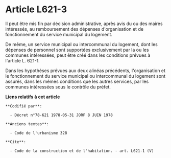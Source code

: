 # Article L621-3

Il peut être mis fin par décision administrative, après avis du ou des maires intéressés, au remboursement des dépenses
d'organisation et de fonctionnement du service municipal du logement.

De même, un service municipal ou intercommunal du logement, dont les dépenses de personnel sont supportées exclusivement par
la ou les communes intéressées, peut être créé dans les conditions prévues à l'article L. 621-1.

Dans les hypothèses prévues aux deux alinéas précédents, l'organisation et le fonctionnement du service municipal ou
intercommunal du logement sont assurés, dans les mêmes conditions que les autres services, par les communes intéressées sous
le contrôle du préfet.

**Liens relatifs à cet article**

	**Codifié par**:

	  - Décret n°78-621 1978-05-31 JORF 8 JUIN 1978

	**Anciens textes**:

	  - Code de l'urbanisme 328

	**Cite**:

	  - Code de la construction et de l'habitation. - art. L621-1 (V)
